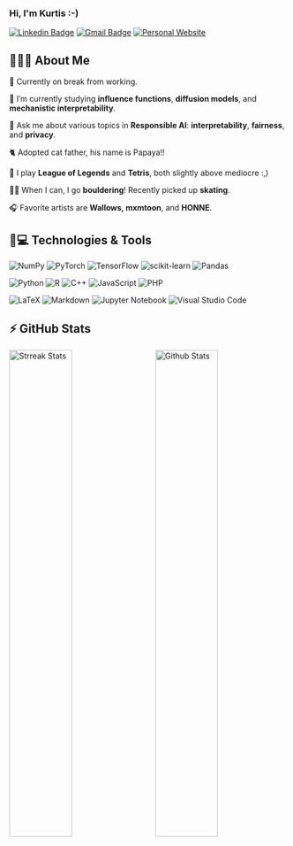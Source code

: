 ### Hi, I'm Kurtis :-)

[![Linkedin Badge](https://img.shields.io/badge/-kurtisdavid-blue?style=flat-square&logo=Linkedin&logoColor=white&link=https://www.linkedin.com/in/kurtisdavid/)](https://www.linkedin.com/in/kurtisdavid/)
[![Gmail Badge](https://img.shields.io/badge/-kurtis.e.david@gmail.com-c14438?style=flat-square&logo=Gmail&logoColor=white&link=mailto:kurtis.e.david@gmail.com)](mailto:kurtis.e.david@gmail.com)
[![Personal Website](https://img.shields.io/badge/-🧙🏽‍♂️kurtisdavid.github.io-fffdd0?style=flat-square&&logoColor=white&link=https://kurtisdavid.github.io)](https://kurtisdavid.github.io)

## 🧙🏽‍♂️ About Me
🔭 Currently on break from working.

📓 I’m currently studying **influence functions**, **diffusion models**, and **mechanistic interpretability**.

💬 Ask me about various topics in **Responsible AI**: **interpretability**, **fairness**, and **privacy**.

🐈 Adopted cat father, his name is Papaya!!

👾 I play **League of Legends** and **Tetris**, both slightly above mediocre :,)

🏃🏽 When I can, I go **bouldering**! Recently picked up **skating**.

🎧 Favorite artists are **Wallows, mxmtoon**, and **HONNE**.


## 🚀💻 Technologies & Tools

  ![NumPy](https://img.shields.io/badge/numpy-%23013243.svg?style=for-the-badge&logo=numpy&logoColor=white)
  ![PyTorch](https://img.shields.io/badge/PyTorch-%23EE4C2C.svg?style=for-the-badge&logo=PyTorch&logoColor=white)
  ![TensorFlow](https://img.shields.io/badge/TensorFlow-%23FF6F00.svg?style=for-the-badge&logo=TensorFlow&logoColor=white)
  ![scikit-learn](https://img.shields.io/badge/scikit--learn-%23F7931E.svg?style=for-the-badge&logo=scikit-learn&logoColor=white)
  ![Pandas](https://img.shields.io/badge/pandas-%23150458.svg?style=for-the-badge&logo=pandas&logoColor=white)
  
  ![Python](https://img.shields.io/badge/python-3670A0?style=for-the-badge&logo=python&logoColor=ffdd54)
  ![R](https://img.shields.io/badge/r-%23276DC3.svg?style=for-the-badge&logo=r&logoColor=white)
  ![C++](https://img.shields.io/badge/c++-%2300599C.svg?style=for-the-badge&logo=c%2B%2B&logoColor=white)
  ![JavaScript](https://img.shields.io/badge/javascript-%23323330.svg?style=for-the-badge&logo=javascript&logoColor=%23F7DF1E)
  ![PHP](https://img.shields.io/badge/php-%23777BB4.svg?style=for-the-badge&logo=php&logoColor=white)
  
  ![LaTeX](https://img.shields.io/badge/latex-%23008080.svg?style=for-the-badge&logo=latex&logoColor=white)
  ![Markdown](https://img.shields.io/badge/markdown-%23000000.svg?style=for-the-badge&logo=markdown&logoColor=white)
  ![Jupyter Notebook](https://img.shields.io/badge/jupyter-%23FA0F00.svg?style=for-the-badge&logo=jupyter&logoColor=white)
  ![Visual Studio Code](https://img.shields.io/badge/Visual%20Studio%20Code-0078d7.svg?style=for-the-badge&logo=visual-studio-code&logoColor=white)

## ⚡ GitHub Stats

  <a href="https://git.io/streak-stats">
    <img width="47.5%" align="left" alt="Strreak Stats" src="http://github-readme-streak-stats.herokuapp.com?user=kurtisdavid&theme=radical&date_format=M%20j%5B%2C%20Y%5D" />
  </a>  
  <a href="https://github.com/anuraghazra/github-readme-stats">  
    <img width="47.5%" align="right" alt="Github Stats" src="https://github-readme-stats.vercel.app/api?username=kurtisdavid&count_private=true&show_icons=true&theme=radical&include_all_commits=true)" />
  </a>






<!--
![](https://visitor-badge.glitch.me/badge?page_id=kurtisdavid.kurtisdavid)

[![Kurtis's GitHub stats](https://github-readme-stats.vercel.app/api?username=kurtisdavid&count_private=true&show_icons=true&theme=radical&include_all_commits=true)](https://github.com/anuraghazra/github-readme-stats)


**kurtisdavid/kurtisdavid** is a ✨ _special_ ✨ repository because its `README.md` (this file) appears on your GitHub profile.

Here are some ideas to get you started:


-->

